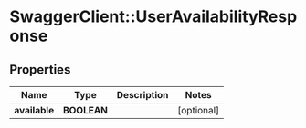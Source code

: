 # SwaggerClient::UserAvailabilityResponse

## Properties
Name | Type | Description | Notes
------------ | ------------- | ------------- | -------------
**available** | **BOOLEAN** |  | [optional] 


